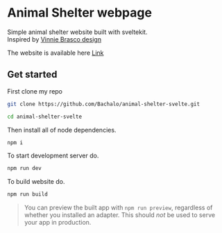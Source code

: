 # Animal Shelter webpage

Simple animal shelter website built with sveltekit.\
Inspired by [Vinnie Brasco design](https://dribbble.com/shots/4094909-Shelter)

The website is available here [Link](https://animal-shelter-svelte.vercel.app/)

## Get started

First clone my repo

```bash
git clone https://github.com/Bachalo/animal-shelter-svelte.git

cd animal-shelter-svelte
```

Then install all of node dependencies.

```bash
npm i
```

To start development server do.

```bash
npm run dev
```

To build website do.

```bash
npm run build
```

> You can preview the built app with `npm run preview`, regardless of whether you installed an adapter. This should _not_ be used to serve your app in production.
